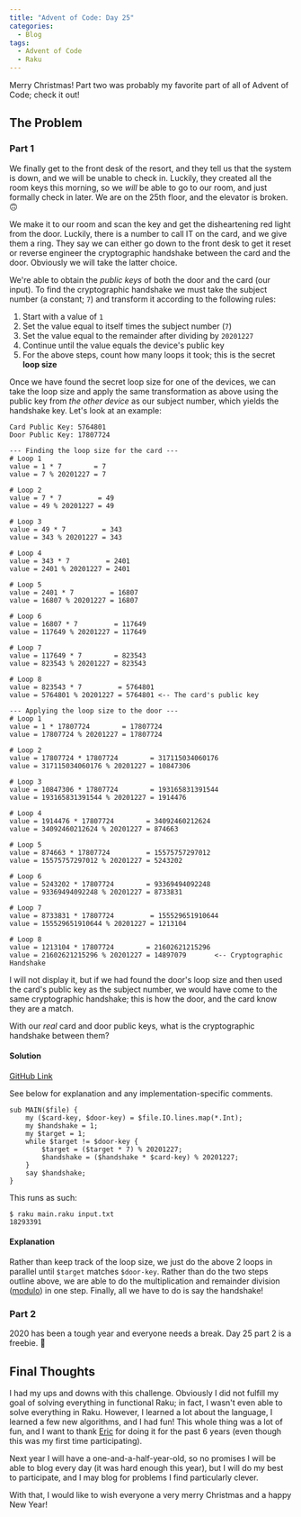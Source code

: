 ```yaml
---
title: "Advent of Code: Day 25"
categories:
  - Blog
tags:
  - Advent of Code
  - Raku
---
```


Merry Christmas! Part two was probably my favorite part of all of Advent of Code; check it out!

## The Problem

### Part 1

We finally get to the front desk of the resort, and they tell us that the system is down, and we will be unable to check in. Luckily, they created all the room keys this morning, so we _will_ be able to go to our room, and just formally check in later. We are on the 25th floor, and the elevator is broken. 🙃

We make it to our room and scan the key and get the disheartening red light from the door. Luckily, there is a number to call IT on the card, and we give them a ring. They say we can either go down to the front desk to get it reset or reverse engineer the cryptographic handshake between the card and the door. Obviously we will take the latter choice.

We're able to obtain the _public keys_ of both the door and the card (our input). To find the cryptographic handshake we must take the subject number (a constant; `7`) and transform it according to the following rules:

1. Start with a value of `1`
2. Set the value equal to itself times the subject number (`7`)
3. Set the value equal to the remainder after dividing by `20201227`
4. Continue until the value equals the device's public key
5. For the above steps, count how many loops it took; this is the secret **loop size**

Once we have found the secret loop size for one of the devices, we can take the loop size and apply the same transformation as above using the public key from _the other device_ as our subject number, which yields the handshake key. Let's look at an example:

```
Card Public Key: 5764801
Door Public Key: 17807724

--- Finding the loop size for the card ---
# Loop 1
value = 1 * 7        = 7
value = 7 % 20201227 = 7

# Loop 2
value = 7 * 7         = 49
value = 49 % 20201227 = 49

# Loop 3
value = 49 * 7         = 343
value = 343 % 20201227 = 343

# Loop 4
value = 343 * 7         = 2401
value = 2401 % 20201227 = 2401

# Loop 5
value = 2401 * 7         = 16807
value = 16807 % 20201227 = 16807

# Loop 6
value = 16807 * 7         = 117649
value = 117649 % 20201227 = 117649

# Loop 7
value = 117649 * 7        = 823543
value = 823543 % 20201227 = 823543

# Loop 8
value = 823543 * 7         = 5764801
value = 5764801 % 20201227 = 5764801 <-- The card's public key

--- Applying the loop size to the door ---
# Loop 1
value = 1 * 17807724        = 17807724
value = 17807724 % 20201227 = 17807724

# Loop 2
value = 17807724 * 17807724        = 317115034060176
value = 317115034060176 % 20201227 = 10847306

# Loop 3
value = 10847306 * 17807724        = 193165831391544
value = 193165831391544 % 20201227 = 1914476

# Loop 4
value = 1914476 * 17807724        = 34092460212624
value = 34092460212624 % 20201227 = 874663

# Loop 5
value = 874663 * 17807724         = 15575757297012
value = 15575757297012 % 20201227 = 5243202

# Loop 6
value = 5243202 * 17807724        = 93369494092248
value = 93369494092248 % 20201227 = 8733831

# Loop 7
value = 8733831 * 17807724         = 155529651910644
value = 155529651910644 % 20201227 = 1213104

# Loop 8
value = 1213104 * 17807724        = 21602621215296
value = 21602621215296 % 20201227 = 14897079       <-- Cryptographic Handshake
```

I will not display it, but if we had found the door's loop size and then used the card's public key as the subject number, we would have come to the same cryptographic handshake; this is how the door, and the card know they are a match.

With our _real_ card and door public keys, what is the cryptographic handshake between them?

#### Solution

[GitHub Link](https://github.com/aaronreidsmith/advent-of-code/blob/main/2020/25/raku/main.raku)

See below for explanation and any implementation-specific comments.

```
sub MAIN($file) {
    my ($card-key, $door-key) = $file.IO.lines.map(*.Int);
    my $handshake = 1;
    my $target = 1;
    while $target != $door-key {
        $target = ($target * 7) % 20201227;
        $handshake = ($handshake * $card-key) % 20201227;
    }
    say $handshake;
}
```

This runs as such:

```
$ raku main.raku input.txt
18293391
```

#### Explanation

Rather than keep track of the loop size, we just do the above 2 loops in parallel until `$target` matches `$door-key`. Rather than do the two steps outline above, we are able to do the multiplication and remainder division ([modulo](https://en.wikipedia.org/wiki/Modulo_operation)) in one step. Finally, all we have to do is say the handshake!

### Part 2

2020 has been a tough year and everyone needs a break. Day 25 part 2 is a freebie. 🙂

## Final Thoughts

I had my ups and downs with this challenge. Obviously I did not fulfill my goal of solving everything in functional Raku; in fact, I wasn't even able to solve everything in Raku. However, I learned a lot about the language, I learned a few new algorithms, and I had fun! This whole thing was a lot of fun, and I want to thank [Eric](https://github.com/topaz) for doing it for the past 6 years (even though this was my first time participating).

Next year I will have a one-and-a-half-year-old, so no promises I will be able to blog every day (it was hard enough this year), but I will do my best to participate, and I may blog for problems I find particularly clever.

With that, I would like to wish everyone a very merry Christmas and a happy New Year!
